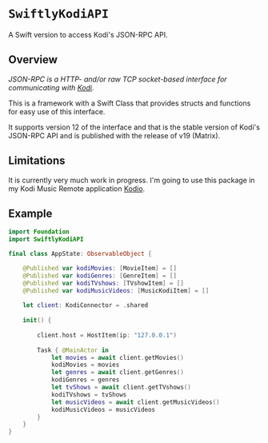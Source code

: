 # ``SwiftlyKodiAPI``

A Swift version to access Kodi's JSON-RPC API.

## Overview

*JSON-RPC is a HTTP- and/or raw TCP socket-based interface for communicating with [Kodi](https://kodi.tv).*

This is a framework with a Swift Class that provides structs and functions for easy use of this interface.

It supports version 12 of the interface and that is the stable version of Kodi's JSON-RPC API and is published with the release of v19 (Matrix).

## Limitations

It is currently very much work in progress. I'm going to use this package in my Kodi Music Remote application [Kodio](https://github.com/Desbeers/Kodio). 

## Example

```swift
import Foundation
import SwiftlyKodiAPI

final class AppState: ObservableObject {

    @Published var kodiMovies: [MovieItem] = []
    @Published var kodiGenres: [GenreItem] = []
    @Published var kodiTVshows: [TVshowItem] = []
    @Published var kodiMusicVideos: [MusicKodiItem] = []
    
    let client: KodiConnector = .shared
    
    init() {
        
        client.host = HostItem(ip: "127.0.0.1")
        
        Task { @MainActor in
            let movies = await client.getMovies()
            kodiMovies = movies
            let genres = await client.getGenres()
            kodiGenres = genres
            let tvShows = await client.getTVshows()
            kodiTVshows = tvShows
            let musicVideos = await client.getMusicVideos()
            kodiMusicVideos = musicVideos
        }
    }
}
```
